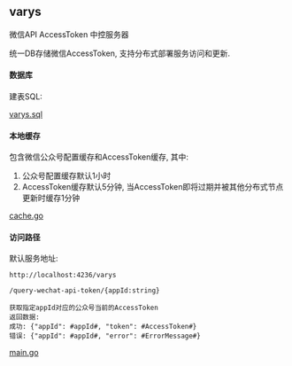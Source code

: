 ## varys

  微信API AccessToken 中控服务器
  
  统一DB存储微信AccessToken, 支持分布式部署服务访问和更新.
  
  #### 数据库
  
  建表SQL:
   
  [varys.sql](https://github.com/CharLemAznable/varys/blob/master/varys.sql)
  
  #### 本地缓存
  
  包含微信公众号配置缓存和AccessToken缓存, 其中:
  
  1) 公众号配置缓存默认1小时
  2) AccessToken缓存默认5分钟, 当AccessToken即将过期并被其他分布式节点更新时缓存1分钟
  
  [cache.go](https://github.com/CharLemAznable/varys/blob/master/cache.go)
  
  #### 访问路径
  
  默认服务地址:
  ```
http://localhost:4236/varys
  ```
  ```
/query-wechat-api-token/{appId:string}

获取指定appId对应的公众号当前的AccessToken
返回数据:
成功: {"appId": #appId#, "token": #AccessToken#}
错误: {"appId": #appId#, "error": #ErrorMessage#}
  ```
  
  [main.go](https://github.com/CharLemAznable/varys/blob/master/main.go)
